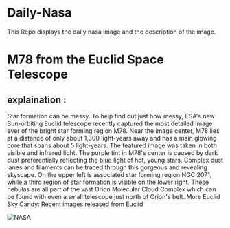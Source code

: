 # Daily-Nasa

This Repo displays the daily nasa image and the description of the image.

<!--NASA-->
# M78 from the Euclid Space Telescope
## explaination :

Star formation can be messy. To help find out just how messy, ESA's new Sun-orbiting Euclid telescope recently captured the most detailed image ever of the bright star forming region M78. Near the image center, M78 lies at a distance of only about 1,300 light-years away and has a main glowing core that spans about 5 light-years.  The featured image was taken in both visible and infrared light. The purple tint in M78's center is caused by dark dust preferentially reflecting the blue light of hot, young stars.  Complex dust lanes and filaments can be traced through this gorgeous and revealing skyscape. On the upper left is associated star forming region NGC 2071, while a third region of star formation is visible on the lower right.  These nebulas are all part of the vast Orion Molecular Cloud Complex which can be found with even a small telescope just north of Orion's belt.   More Euclid Sky Candy: Recent images released from Euclid

![NASA](https://apod.nasa.gov/apod/image/2405/M78_Euclid_960.jpg)
<!--/NASA-->